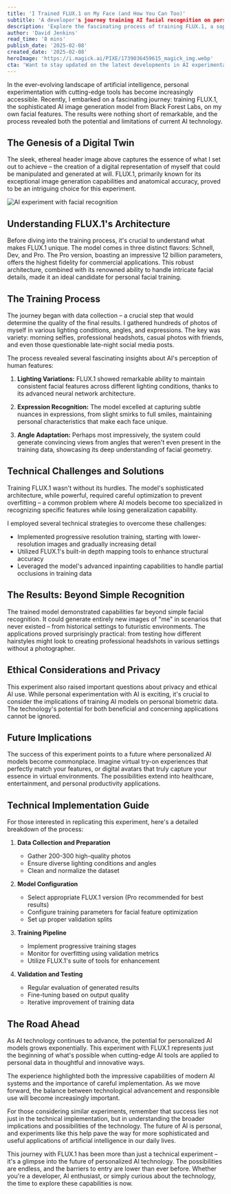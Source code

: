 ```yaml
---
title: 'I Trained FLUX.1 on My Face (and How You Can Too)'
subtitle: 'A developer's journey training AI facial recognition on personal photos'
description: 'Explore the fascinating process of training FLUX.1, a sophisticated AI image generation model, using personal photos to create a digital twin. Discover both the technical challenges and ethical considerations in this innovative journey.'
author: 'David Jenkins'
read_time: '8 mins'
publish_date: '2025-02-08'
created_date: '2025-02-08'
heroImage: 'https://i.magick.ai/PIXE/1739036459615_magick_img.webp'
cta: 'Want to stay updated on the latest developments in AI experimentation and personal tech exploration? Follow us on LinkedIn for exclusive insights and join a community of forward-thinking innovators!'
---
```


In the ever-evolving landscape of artificial intelligence, personal experimentation with cutting-edge tools has become increasingly accessible. Recently, I embarked on a fascinating journey: training FLUX.1, the sophisticated AI image generation model from Black Forest Labs, on my own facial features. The results were nothing short of remarkable, and the process revealed both the potential and limitations of current AI technology.

## The Genesis of a Digital Twin

The sleek, ethereal header image above captures the essence of what I set out to achieve – the creation of a digital representation of myself that could be manipulated and generated at will. FLUX.1, primarily known for its exceptional image generation capabilities and anatomical accuracy, proved to be an intriguing choice for this experiment.

![AI experiment with facial recognition](https://i.magick.ai/PIXE/1739036459618_magick_img.webp)

## Understanding FLUX.1's Architecture

Before diving into the training process, it's crucial to understand what makes FLUX.1 unique. The model comes in three distinct flavors: Schnell, Dev, and Pro. The Pro version, boasting an impressive 12 billion parameters, offers the highest fidelity for commercial applications. This robust architecture, combined with its renowned ability to handle intricate facial details, made it an ideal candidate for personal facial training.

## The Training Process

The journey began with data collection – a crucial step that would determine the quality of the final results. I gathered hundreds of photos of myself in various lighting conditions, angles, and expressions. The key was variety: morning selfies, professional headshots, casual photos with friends, and even those questionable late-night social media posts.

The process revealed several fascinating insights about AI's perception of human features:

1. **Lighting Variations:** FLUX.1 showed remarkable ability to maintain consistent facial features across different lighting conditions, thanks to its advanced neural network architecture.
   
2. **Expression Recognition:** The model excelled at capturing subtle nuances in expressions, from slight smirks to full smiles, maintaining personal characteristics that make each face unique.

3. **Angle Adaptation:** Perhaps most impressively, the system could generate convincing views from angles that weren't even present in the training data, showcasing its deep understanding of facial geometry.

## Technical Challenges and Solutions

Training FLUX.1 wasn't without its hurdles. The model's sophisticated architecture, while powerful, required careful optimization to prevent overfitting – a common problem where AI models become too specialized in recognizing specific features while losing generalization capability.

I employed several technical strategies to overcome these challenges:

- Implemented progressive resolution training, starting with lower-resolution images and gradually increasing detail
- Utilized FLUX.1's built-in depth mapping tools to enhance structural accuracy
- Leveraged the model's advanced inpainting capabilities to handle partial occlusions in training data

## The Results: Beyond Simple Recognition

The trained model demonstrated capabilities far beyond simple facial recognition. It could generate entirely new images of "me" in scenarios that never existed – from historical settings to futuristic environments. The applications proved surprisingly practical: from testing how different hairstyles might look to creating professional headshots in various settings without a photographer.

## Ethical Considerations and Privacy

This experiment also raised important questions about privacy and ethical AI use. While personal experimentation with AI is exciting, it's crucial to consider the implications of training AI models on personal biometric data. The technology's potential for both beneficial and concerning applications cannot be ignored.

## Future Implications

The success of this experiment points to a future where personalized AI models become commonplace. Imagine virtual try-on experiences that perfectly match your features, or digital avatars that truly capture your essence in virtual environments. The possibilities extend into healthcare, entertainment, and personal productivity applications.

## Technical Implementation Guide

For those interested in replicating this experiment, here's a detailed breakdown of the process:

1. **Data Collection and Preparation**
   - Gather 200-300 high-quality photos
   - Ensure diverse lighting conditions and angles
   - Clean and normalize the dataset

2. **Model Configuration**
   - Select appropriate FLUX.1 version (Pro recommended for best results)
   - Configure training parameters for facial feature optimization
   - Set up proper validation splits

3. **Training Pipeline**
   - Implement progressive training stages
   - Monitor for overfitting using validation metrics
   - Utilize FLUX.1's suite of tools for enhancement

4. **Validation and Testing**
   - Regular evaluation of generated results
   - Fine-tuning based on output quality
   - Iterative improvement of training data

## The Road Ahead

As AI technology continues to advance, the potential for personalized AI models grows exponentially. This experiment with FLUX.1 represents just the beginning of what's possible when cutting-edge AI tools are applied to personal data in thoughtful and innovative ways.

The experience highlighted both the impressive capabilities of modern AI systems and the importance of careful implementation. As we move forward, the balance between technological advancement and responsible use will become increasingly important.

For those considering similar experiments, remember that success lies not just in the technical implementation, but in understanding the broader implications and possibilities of the technology. The future of AI is personal, and experiments like this help pave the way for more sophisticated and useful applications of artificial intelligence in our daily lives.

This journey with FLUX.1 has been more than just a technical experiment – it's a glimpse into the future of personalized AI technology. The possibilities are endless, and the barriers to entry are lower than ever before. Whether you're a developer, AI enthusiast, or simply curious about the technology, the time to explore these capabilities is now.